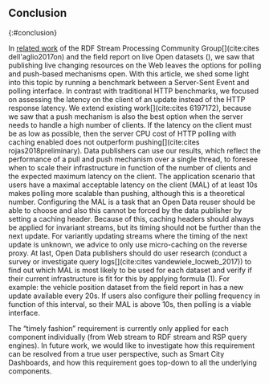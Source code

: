 ## Conclusion
{:#conclusion}

In [related work](#related_work) of the RDF Stream Processing Community Group[](cite:cites dell'aglio2017on) and the field report on live Open datasets ([](#fieldreport)), we saw that publishing live changing resources on the Web leaves the options for polling and push-based mechanisms open. With this article, we shed some light into this topic by running a benchmark between a Server-Sent Event and polling interface. In contrast with traditional HTTP benchmarks, we focused on assessing the latency on the client of an update instead of the HTTP response latency. We extend existing work[](cite:cites 6197172), because we saw that a push mechanism is also the best option when the server needs to handle a high number of clients. If the latency on the client must be as low as possible, then the server CPU cost of HTTP polling with caching enabled does not outperform pushing[](cite:cites rojas2018preliminary). Data publishers can use our results, which reflect the performance of a pull and push mechanism over a single thread, to foresee when to scale their infrastructure in function of the number of clients and the expected maximum latency on the client. The application scenario that users have a maximal acceptable latency on the client (MAL) of at least 10s makes polling more scalable than pushing, although this is a theoretical number. Configuring the MAL is a task that an Open Data reuser should be able to choose and also this cannot be forced by the data publisher by setting a caching header. Because of this, caching headers should always be applied for invariant streams, but its timing should not be further than the next update. For variantly updating streams where the timing of the next update is unknown, we advice to only use micro-caching on the reverse proxy. At last, Open Data publishers should do user research (conduct a survey or investigate query logs[](cite:cites vandewiele_locweb_2017)) to find out which MAL is most likely to be used for each dataset and verify if their current infrastructure is fit for this by applying formula (1). For example: the vehicle position dataset from the field report in [](#fieldreport) has a new update available every 20s. If users also configure their polling frequency in function of this interval, so their MAL is above 10s, then polling is a viable interface.

The “timely fashion” requirement is currently only applied for each component individually (from Web stream to RDF stream and RSP query engines). In future work, we would like to investigate how this requirement can be resolved from a true user perspective, such as Smart City Dashboards, and how this requirement goes top-down to all the underlying components.
